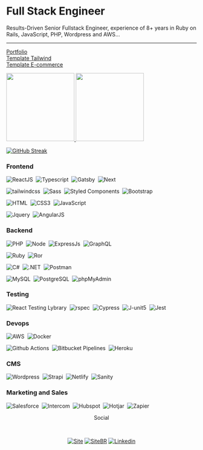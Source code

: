 # Full Stack Engineer

Results-Driven Senior Fullstack Engineer, experience of 8+ years in Ruby on Rails, JavaScript, PHP, Wordpress and AWS...
<hr>

<a href="https://taiguaras.xyz"> Portfolio </a>
<br>
<a href="https://taiguaras.com.br"> Template Tailwind </a>
<br>
<a href="https://portalboipeba.com.br"> Template E-commerce </a>


 <div>
  <a href="https://github.com/taiguaras">
  <img height="180em" src="https://github-readme-stats.vercel.app/api?username=taiguaras&show_icons=true&theme=github_dark&include_all_commits=true&count_private=true"/>
  <img height="180em" src="https://github-readme-stats.vercel.app/api/top-langs/?username=taiguaras&layout=compact&langs_count=7&theme=github_dark"/>
</div>

[![GitHub Streak](https://streak-stats.demolab.com?user=taiguaras)](https://git.io/streak-stats)

### Frontend

![ReactJS](https://img.shields.io/badge/React-61DAFB?style=flat&logo=react&logoColor=FFF)&nbsp;
![Typescript](https://img.shields.io/badge/Typescript-FAF9F8?style=flat&logo=typescript&logoColor=3178C6)&nbsp;
![Gatsby](https://img.shields.io/badge/Gatsby-663399?style=flat&logo=gatsby&logoColor=white)&nbsp;
![Next](https://img.shields.io/badge/NextJS-000?style=flat&logo=next.js&logoColor=white)&nbsp;

![tailwindcss](https://img.shields.io/badge/tailwindcss-33B5C2?style=flat&logo=tailwindcss&logoColor=white)&nbsp;
![Sass](https://img.shields.io/badge/Sass-CC6699?style=flat&logo=sass&logoColor=white)&nbsp;
![Styled Components](https://img.shields.io/badge/styled--components-DB7093?style=flat&logo=styled-components&logoColor=white)&nbsp;
![Bootstrap](https://img.shields.io/badge/Bootstrap-563D7C?style=flat&logo=bootstrap&logoColor=white)&nbsp;

![HTML](https://img.shields.io/badge/HTML5-E34F26?style=flat&logo=html5&logoColor=white)&nbsp;
![CSS3](https://img.shields.io/badge/CSS3-1572B6?style=flat&logo=css3&logoColor=white)&nbsp;
![JavaScript](https://img.shields.io/badge/-JavaScript-FEAE32?style=flat&logoColor=fff&logo=javascript)&nbsp;

![Jquery](https://img.shields.io/badge/jQuery-0769AD?style=flat&logo=jquery&logoColor=white)&nbsp;
![AngularJS](https://img.shields.io/badge/AngularJS-E23237?style=flat&logo=angular&logoColor=white)&nbsp;


### Backend

![PHP](https://img.shields.io/badge/PHP-777BB4?style=flat&logo=php&logoColor=white)&nbsp;
![Node](https://img.shields.io/badge/-Node.js-5B9856?style=flat&logoColor=fff&logo=node.js)&nbsp;
![ExpressJs](https://img.shields.io/badge/Express.js-404D59?style=flat&logo=express&logoColor=white)&nbsp;
![GraphQL](https://img.shields.io/badge/GraphQL-de33a6?style=flat&logo=graphql&logoColor=white)&nbsp;

![Ruby](https://img.shields.io/badge/Ruby-CC342D?style=flat&logo=ruby&logoColor=white)&nbsp;
![Ror](https://img.shields.io/badge/Ruby_on_Rails-D30001?style=flat&logo=ruby-on-rails&logoColor=white)&nbsp;

![C#](https://img.shields.io/badge/C%23-239120?style=flat&logo=c-sharp&logoColor=white)&nbsp;
![.NET](https://img.shields.io/badge/.NET-5C2D91?style=flat&logo=.net&logoColor=white)&nbsp;
![Postman](https://img.shields.io/badge/Postman-FF6C37?logoColor=fff&logo=postman)&nbsp;

![MySQL](https://img.shields.io/badge/MySQL-4479A1?style=flat&logo=mysql&logoColor=white)&nbsp;
![PostgreSQL](https://img.shields.io/badge/-PostgreSQL-4169E1?style=flat&logoColor=fff&logo=postgresql)&nbsp;
![phpMyAdmin](https://img.shields.io/badge/phpmyadmin-6C78AF?logoColor=fff&logo=phpmyadmin)&nbsp;

### Testing
![React Testing Lybrary](https://img.shields.io/badge/testinglibrary-E33332?style=flat&logo=testinglibrary&logoColor=white)&nbsp;
![rspec](https://img.shields.io/badge/rspec-4479A1?style=flat&logo=rspec&logoColor=white)&nbsp;
![Cypress](https://img.shields.io/badge/Cypress-69D3A7?style=flat&logo=cypress&logoColor=white)&nbsp;
![J-unit5](https://img.shields.io/badge/JUnit-25A162?style=flat&logo=junit5&logoColor=white)&nbsp;
![Jest](https://img.shields.io/badge/Jest-C21325?style=flat&logo=jest&logoColor=white)&nbsp;

### Devops

![AWS](https://img.shields.io/badge/AWS%20-%23FF9900.svg?&style=flat&logo=amazonwebservices&logoColor=232F3E)&nbsp; 
![Docker](https://img.shields.io/badge/-Docker-2496ED?style=flat&logoColor=fff&logo=docker)&nbsp;

![Github Actions]( https://img.shields.io/badge/GitHub-181717?style=flat&logo=github&logoColor=white)&nbsp;
![Bitbucket Pipelines]( https://img.shields.io/badge/Bitbucket-330F63?style=flat&logo=bitbucket&logoColor=white)&nbsp;
![Heroku]( https://img.shields.io/badge/Heroku-430098?style=flat&logo=heroku&logoColor=white)&nbsp;

### CMS

![Wordpress]( https://img.shields.io/badge/Wordpress-3c4043?style=flat&logo=wordpress&logoColor=white)&nbsp;
![Strapi](https://img.shields.io/badge/Strapi-8e75ff?style=flat&logo=strapi&logoColor=white)&nbsp;
![Netlify](https://img.shields.io/badge/Netlify-00C7B7?style=flat&logo=netlify&logoColor=white)&nbsp;
![Sanity](https://img.shields.io/badge/Sanity-404D59?style=flat&logo=sanity&logoColor=white)&nbsp;

### Marketing and Sales

![Salesforce](https://img.shields.io/badge/Salesforce-009cd9?style=flat&logo=salesforce&logoColor=white)&nbsp;
![Intercom](https://img.shields.io/badge/Intercom-276bf2?style=flat&logo=intercom&logoColor=white)&nbsp;
![Hubspot](https://img.shields.io/badge/Hubspot-ec805c?style=flat&logo=hubspot&logoColor=white)&nbsp;
![Hotjar](https://img.shields.io/badge/Hotjar-FF3C00?style=flat&logo=hotjar&logoColor=white)&nbsp;
![Zapier](https://img.shields.io/badge/Zapier-FF4F00?style=flat&logo=zapier&logoColor=white)&nbsp;

<div>
   <p align="center">Social</p><br>
   <p align="center">
       <a href="https://taiguaras.xyz"><img alt="Site" src="https://img.shields.io/badge/-Website-000?style=for-the-badge&logo=gg==&logoColor=white"></a>
       <a href="https://taiguaras.com.br"><img alt="SiteBR" src="https://img.shields.io/badge/-Website-FFF?style=for-the-badge&logo=gg==&logoColor=black"></a>
      <a href="https://www.linkedin.com/in/taiguaras"><img alt="Linkedin" src="https://img.shields.io/badge/-LinkedIn-blue?style=for-the-badge&logo=Linkedin&logoColor=white"></a>
   </p>
</div>





